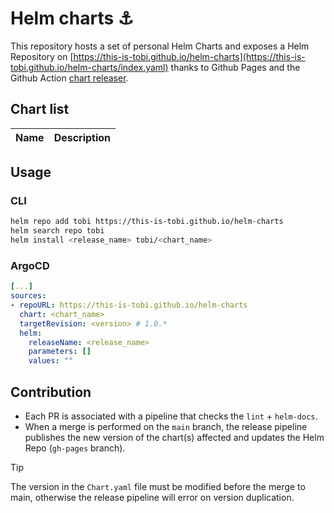 # Helm charts :anchor:

This repository hosts a set of personal Helm Charts and exposes a Helm Repository on [https://this-is-tobi.github.io/helm-charts](https://this-is-tobi.github.io/helm-charts/index.yaml) thanks to Github Pages and the Github Action [chart releaser](https://github.com/helm/chart-releaser-action).

## Chart list

| Name | Description |
| ---- | ----------- |

## Usage

### CLI

```sh
helm repo add tobi https://this-is-tobi.github.io/helm-charts
helm search repo tobi
helm install <release_name> tobi/<chart_name>
```

### ArgoCD

```yaml
[...]
sources:
- repoURL: https://this-is-tobi.github.io/helm-charts
  chart: <chart_name>
  targetRevision: <version> # 1.0.*
  helm:
    releaseName: <release_name>
    parameters: []
    values: ""
```

## Contribution

- Each PR is associated with a pipeline that checks the `lint` + `helm-docs`.
- When a merge is performed on the `main` branch, the release pipeline publishes the new version of the chart(s) affected and updates the Helm Repo (`gh-pages` branch).

> [!TIP]  
> The version in the `Chart.yaml` file must be modified before the merge to main, otherwise the release pipeline will error on version duplication.
